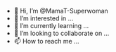 - 👋 Hi, I’m @MamaT-Superwoman
- 👀 I’m interested in ...
- 🌱 I’m currently learning ...
- 💞️ I’m looking to collaborate on ...
- 📫 How to reach me ...

<!---
MamaT-Superwoman/MamaT-Superwoman is a ✨ special ✨ repository because its `README.md` (this file) appears on your GitHub profile.
You can click the Preview link to take a look at your changes.
--->
